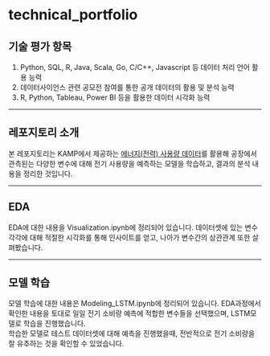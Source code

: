# technical_portfolio  

## 기술 평가 항목
1. Python, SQL, R, Java, Scala, Go, C/C++, Javascript 등 데이터 처리 언어 활용 능력
5. 데이터사이언스 관련 공모전 참여를 통한 공개 데이터의 활용 및 분석 능력
8. R, Python, Tableau, Power BI 등을 활용한 데이터 시각화 능력
---
## 레포지토리 소개
본 레포지토리는 KAMP에서 제공하는 [에너지(전력) 사용량 데이터](https://www.kamp-ai.kr/aidataDetail?AI_SEARCH=%EC%A0%84%EA%B8%B0&page=1&DATASET_SEQ=27&EQUIP_SEL=&GUBUN_SEL=&FILE_TYPE_SEL=&WDATE_SEL=)를 활용해 공장에서 관측된는 다양한 변수에 대해 전기 사용량을 예측하는 모델을 학습하고, 결과의 분석 내용을 정리한 것입니다.

---
## EDA
EDA에 대한 내용을 Visualization.ipynb에 정리되어 있습니다. 데이터셋에 있는 변수 각각에 대해 적절한 시각화를 통해 인사이트를 얻고, 나아가 변수간의 상관관계 또한 살펴봤습니다.

---
## 모델 학습
모델 학습에 대한 내용은 Modeling_LSTM.ipynb에 정리되어 있습니다. EDA과정에서 확인한 내용을 토대로 일일 전기 소비량 예측에 적합한 변수들을 선택했으며, LSTM모델로 학습을 진행했습니다.  
학습한 모델로 테스트 데이터셋에 대해 예측을 진행했을때, 전반적으로 전기 소비량을 잘 유추하는 것을 확인할 수 있었습니다.

